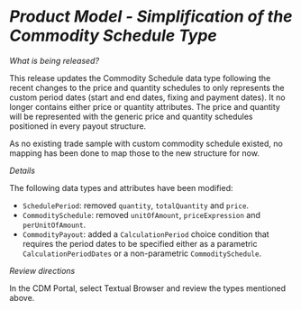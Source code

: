 # *Product Model - Simplification of the Commodity Schedule Type*

_What is being released?_

This release updates the Commodity Schedule data type following the recent changes to the price and quantity schedules to only represents the custom period dates (start and end dates, fixing and payment dates). It no longer contains either price or quantity attributes. The price and quantity will be represented with the generic price and quantity schedules positioned in every payout structure.

As no existing trade sample with custom commodity schedule existed, no mapping has been done to map those to the new structure for now.

_Details_

The following data types and attributes have been modified:

- `SchedulePeriod`: removed `quantity`, `totalQuantity` and `price`.
- `CommoditySchedule`: removed `unitOfAmount`, `priceExpression` and `perUnitOfAmount`.
- `CommodityPayout`: added a `CalculationPeriod` choice condition that requires the period dates to be specified either as a parametric `CalculationPeriodDates` or a non-parametric `CommoditySchedule`.

_Review directions_

In the CDM Portal, select Textual Browser and review the types mentioned above.
